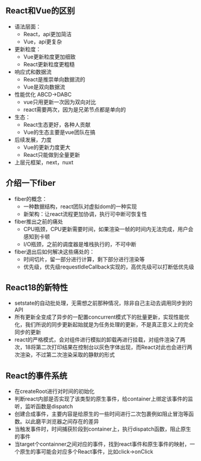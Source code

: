 
## React和Vue的区别
- 语法层面：
	- React，api更加简洁
	- Vue，api更复杂
- 更新粒度：
	- Vue更新粒度更加细致
	- React更新粒度更粗糙
- 响应式和数据流
	- React是推崇单向数据流的
	- Vue是双向数据流
- 性能优化 ABCD->DABC
	- vue只用更新一次因为双向对比
	- react需要两次，因为是兄弟节点都是单向的
- 生态：
	- React生态更好，各种人贡献
	- Vue的生态主要是vue团队在搞
- 后续发展，力度
	- Vue的更新力度更大
	- React只能做到全量更新
- 上层元框架，next，nuxt

## 介绍一下fiber

- fiber的概念：
	- 一种数据结构，react团队对虚拟dom的一种实现
	- 新架构：让react流程更加协调，执行可中断可恢复性
- fiber推出之前的痛处
	- CPU瓶颈，CPU更新需要时间，如果渲染一帧的时间内无法完成，用户会感知到卡顿
	- I/O瓶颈，之前的调度器是堆栈执行的，不可中断
- fiber退出后如何解决这些痛处的：
	- 时间切片，留一部分进行计算，剩下部分进行渲染等
	- 优先级，优先级requestIdleCallback实现的，高优先级可以打断低优先级

## React18的新特性

- setstate的自动批处理，无需想之前那种情况，除非自己主动去调用同步到的API
- 所有更新全变成了异步的一配置concurrent模式下的批量更新，实现性能优化，我们所说的同步更新起始就是为任务处理的更新，不是真正意义上的完全同步的更新
- react的严格模式，会对组件进行模拟的卸载再进行挂载，对组件渲染了两次，18将第二次打印结果在控制台以灰色字体出现，而React对此也会进行两次渲染，不过第二次渲染采取的静默的形式

## React的事件系统

- 在createRoot进行对时间的初始化
- 判断react内部是否实现了该类型的原生事件，给container上绑定该事件的监听，监听函数是dispatch
- 创建合成事件，主要内容是给原生的一些时间进行二次包裹例如阻止冒泡等函数。以此磨平浏览器之间存在的差异
- 当触发事件时，时间捕获阶段到container上，执行dispatch函数，阻止原生的事件
- 当target个containner之间对应的事件，找到react事件和原生事件的映射，一个原生的事可能会对应多个React事件，比如click->onClick